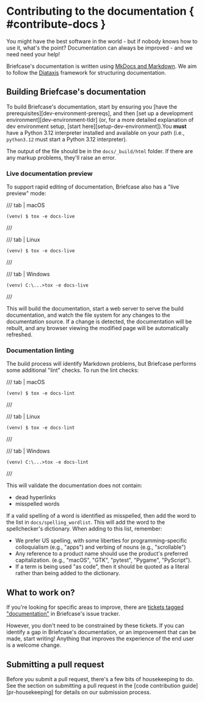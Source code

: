# Contributing to the documentation { #contribute-docs }

You might have the best software in the world - but if nobody knows how
to use it, what's the point? Documentation can always be improved - and
we need need your help!

Briefcase's documentation is written using [MkDocs and Markdown](https://www.markdownguide.org/basic-syntax/). We aim to follow the [Diataxis](https://diataxis.fr) framework for structuring documentation.

## Building Briefcase's documentation

To build Briefcase's documentation, start by ensuring you
[have the prerequisites][dev-environment-prereqs], and then
[set up a development environment][dev-environment-tldr] (or, for a more
detailed explanation of dev environment setup,
[start here][setup-dev-environment]).You
**must** have a Python 3.12 interpreter installed and available on your
path (i.e., `python3.12` must start a Python 3.12 interpreter).

The output of the file should be in the `docs/_build/html` folder. If
there are any markup problems, they'll raise an error.

### Live documentation preview

To support rapid editing of documentation, Briefcase also has a "live
preview" mode:

/// tab | macOS

```console
(venv) $ tox -e docs-live
```

///

/// tab | Linux

```console
(venv) $ tox -e docs-live
```

///

/// tab | Windows

```doscon
(venv) C:\...>tox -e docs-live
```

///

This will build the documentation, start a web server to serve the build
documentation, and watch the file system for any changes to the
documentation source. If a change is detected, the documentation will be
rebuilt, and any browser viewing the modified page will be automatically
refreshed.

### Documentation linting

The build process will identify Markdown problems, but Briefcase
performs some additional "lint" checks. To run the lint checks:

/// tab | macOS

```console
(venv) $ tox -e docs-lint
```

///

/// tab | Linux

```console
(venv) $ tox -e docs-lint
```

///

/// tab | Windows

```doscon
(venv) C:\...>tox -e docs-lint
```

///

This will validate the documentation does not contain:

- dead hyperlinks
- misspelled words

If a valid spelling of a word is identified as misspelled, then add the
word to the list in `docs/spelling_wordlist`. This will add the word to
the spellchecker's dictionary. When adding to this list, remember:

- We prefer US spelling, with some liberties for programming-specific
  colloquialism (e.g., "apps") and verbing of nouns (e.g., "scrollable")
- Any reference to a product name should use the product's preferred
  capitalization. (e.g., "macOS", "GTK", "pytest", "Pygame",
  "PyScript").
- If a term is being used "as code", then it should be quoted as a
  literal rather than being added to the dictionary.

## What to work on?

If you're looking for specific areas to improve, there are [tickets
tagged
"documentation"](https://github.com/beeware/briefcase/issues?q=is%3Aissue%20state%3Aopen%20label%3Adocumentation)
in Briefcase's issue tracker.

However, you don't need to be constrained by these tickets. If you can
identify a gap in Briefcase's documentation, or an improvement that can
be made, start writing! Anything that improves the experience of the end
user is a welcome change.

## Submitting a pull request

Before you submit a pull request, there's a few bits of housekeeping to
do. See the section on submitting a pull request in the
[code contribution guide][pr-housekeeping] for details on our
submission process.
